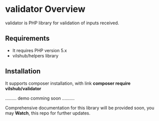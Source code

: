 # validator Overview
validator is PHP library for validation of inputs received.

## Requirements

- It requires PHP version 5.x
- vilshub/helpers library

## Installation
It supports composer installation, with link **composer require vilshub/validator** 


......... demo comming soon ..........



Comprehensive documentation for this library will be provided soon, you may **Watch**, this repo for further updates.

